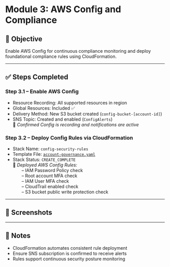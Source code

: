 # Module 3: AWS Config and Compliance

## 📘 Objective  
Enable AWS Config for continuous compliance monitoring and deploy foundational compliance rules using CloudFormation.

---

## ✅ Steps Completed

### Step 3.1 – Enable AWS Config
- Resource Recording: All supported resources in region  
- Global Resources: Included ✅  
- Delivery Method: New S3 bucket created (`config-bucket-[account-id]`)  
- SNS Topic: Created and enabled (`ConfigAlerts`)  
📝 *Confirmed Config is recording and notifications are active*

### Step 3.2 – Deploy Config Rules via CloudFormation
- Stack Name: `config-security-rules`  
- Template File: [`account-governance.yaml`](https://github.com/ajy0127/grc_portfolio/blob/main/labs/lab-1-account-governance/code/cloudformation/account-governance.yaml)  
- Stack Status: `CREATE_COMPLETE`  
📝 *Deployed AWS Config Rules:*  
  – IAM Password Policy check  
  – Root account MFA check  
  – IAM User MFA check  
  – CloudTrail enabled check  
  – S3 bucket public write protection check

---

## 📸 Screenshots


---

## 🧠 Notes  
- CloudFormation automates consistent rule deployment  
- Ensure SNS subscription is confirmed to receive alerts  
- Rules support continuous security posture monitoring

